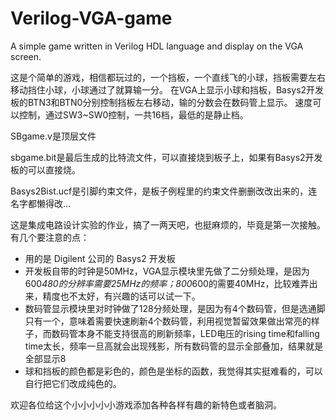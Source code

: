 # Verilog-VGA-game
A simple game written in Verilog HDL language and display on the VGA screen.

这是个简单的游戏，相信都玩过的，一个挡板，一个直线飞的小球，挡板需要左右移动挡住小球，小球通过了就算输一分。
在VGA上显示小球和挡板，Basys2开发板的BTN3和BTN0分别控制挡板左右移动，输的分数会在数码管上显示。
速度可以控制，通过SW3~SW0控制，一共16档，最低的是静止档。

SBgame.v是顶层文件

sbgame.bit是最后生成的比特流文件，可以直接烧到板子上，如果有Basys2开发板的可以直接烧。

Basys2Bist.ucf是引脚约束文件，是板子例程里的约束文件删删改改出来的，连名字都懒得改...

这是集成电路设计实验的作业，搞了一两天吧，也挺麻烦的，毕竟是第一次接触。
有几个要注意的点：
 - 用的是 Digilent 公司的 Basys2 开发板
 - 开发板自带的时钟是50MHz，VGA显示模块里先做了二分频处理，是因为600*480的分辨率需要25MHz的频率；800*600的需要40MHz，比较难弄出来，精度也不太好，有兴趣的话可以试一下。
 - 数码管显示模块里对时钟做了128分频处理，是因为有4个数码管，但是选通脚只有一个，意味着需要快速刷新4个数码管，利用视觉暂留效果做出常亮的样子，而数码管本身不能支持很高的刷新频率，LED电压的rising time和falling time太长，频率一旦高就会出现残影，所有数码管的显示全部叠加，结果就是全部显示8
 - 球和挡板的颜色都是彩色的，颜色是坐标的函数，我觉得其实挺难看的，可以自行把它们改成纯色的。
 
欢迎各位给这个小小小小小游戏添加各种各样有趣的新特色或者脑洞。
